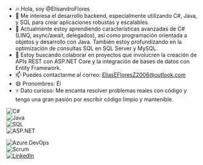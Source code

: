 - 🔥 Hola, soy @ElisandroFlores  
- 👀 Me interesa el desarrollo backend, especialmente utilizando C#, Java, y SQL para crear aplicaciones robustas y escalables.  
- 🧠 Actualmente estoy aprendiendo características avanzadas de C# (LINQ, async/await, delegados), así como programación orientada a objetos y desarrollo con Java. También estoy profundizando en la optimización de consultas SQL en SQL Server y MySQL.  
- 💞️ Estoy buscando colaborar en proyectos que involucren la creación de APIs REST con ASP.NET Core y la integración de bases de datos con Entity Framework.  
- 📫 Puedes contactarme al correo: EliasEFloresZ2006@outlook.com  
- 😄 Pronombres: Él  
- ⚡ Dato curioso: Me encanta resolver problemas reales con código y tengo una gran pasión por escribir código limpio y mantenible.

![C#](https://img.shields.io/badge/C%23-239120?style=for-the-badge&logo=c-sharp&logoColor=white)  
![Java](https://img.shields.io/badge/Java-ED8B00?style=for-the-badge&logo=java&logoColor=white)  
![SQL](https://img.shields.io/badge/SQL-4479A1?style=for-the-badge&logo=sqlite&logoColor=white)  
![ASP.NET](https://img.shields.io/badge/ASP.NET-512BD4?style=for-the-badge&logo=.net&logoColor=white)  


![Azure DevOps](https://img.shields.io/badge/Azure_DevOps-0078D7?style=for-the-badge&logo=azure-devops&logoColor=white)  
![Scrum](https://img.shields.io/badge/Scrum-6DB33F?style=for-the-badge&logo=jira&logoColor=white)  
[![LinkedIn](https://img.shields.io/badge/LinkedIn-0A66C2?style=for-the-badge&logo=linkedin&logoColor=white)](https://www.linkedin.com/in/elisandro-flores-zaña-06928835b)

<!---
ElisandroFlores123/ElisandroFlores123 is a ✨ special ✨ repository because its `README.md` (this file) appears on your GitHub profile.
You can click the Preview link to take a look at your changes.
--->
